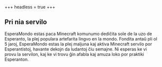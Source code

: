 +++
headless = true
+++

## Pri nia servilo

EsperaMondo estas paca Minecraft komunumo dediĉita sole de la uzo de Esperanto, la plej populara artefarita
lingvo en la mondo.
Fondita antaŭ pli ol 5 jaroj, EsperaMondo estas la plej maljuna kaj aktiva Minecraft servilo por
Esperantistoj, havante dekojn da ludantoj ĉiu semajne.
Ni esperas ke vi provu la servilon, kaj ke vi trovu ĝin afabla kaj amuza loko por praktiki Esperanton.